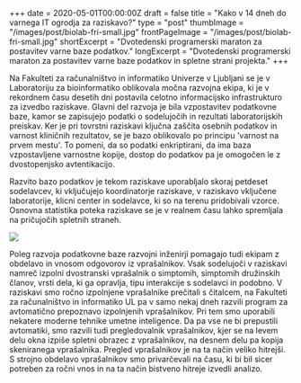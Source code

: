 +++
date = 2020-05-01T00:00:00Z
draft = false
title = "Kako v 14 dneh do varnega IT ogrodja za raziskavo?"
type = "post"
thumbImage = "/images/post/biolab-fri-small.jpg"
frontPageImage = "/images/post/biolab-fri-small.jpg"
shortExcerpt = "Dvotedenski programerski maraton za postavitev varne baze podatkov."
longExcerpt = "Dvotedenski programerski maraton za postavitev varne baze podatkov in spletne strani projekta."
+++

Na Fakulteti za računalništvo in informatiko Univerze v Ljubljani se je v Laboratoriju za bioinformatiko oblikovala močna razvojna ekipa, ki je v rekordnem času desetih dni postavila celotno informacijsko infrastrukturo za izvedbo raziskave. Glavni del razvoja je bila vzpostavitev podatkovne baze, kamor se zapisujejo podatki o sodelujočih in rezultati laboratorijskih preiskav. Ker je pri tovrstni raziskavi ključna zaščita osebnih podatkov in varnost kliničnih rezultatov, se je bazo oblikovalo po principu 'varnost na prvem mestu'. To pomeni, da so podatki enkriptirani, da ima baza vzpostavljene varnostne kopije, dostop do podatkov pa je omogočen le z dvostopenjsko avtentikacijo.

Razvito bazo podatkov je tekom raziskave uporabljalo skoraj petdeset sodelavcev, ki vključujejo koordinatorje raziskave, v raziskavo vključene laboratorije, klicni center in sodelavce, ki so na terenu pridobivali vzorce. Osnovna statistika poteka raziskave se je v realnem času lahko spremljala na pričujočih spletnih straneh.

![](/images/post/biolab-fri.jpg)

Poleg razvoja podatkovne baze razvojni inženirji pomagajo tudi ekipam z obdelavo in vnosom odgovorov iz vprašalnikov. Vsak sodelujoči v raziskavi namreč izpolni dvostranski vprašalnik o simptomih, simptomih družinskih članov, vrsti dela, ki ga opravlja, tipu interakcije s sodelavci in podobno. V raziskavi smo ročno izpolnjene vprašalnike prečitali s čitalcem, na Fakulteti za računalništvo in informatiko UL pa v samo nekaj dneh razvili program za avtomatično prepoznavo izpolnjenih vprašalnikov. Pri tem smo uporabili nekatere moderne tehnike umetne inteligence. Da pa vse ne bi prepustili avtomatiki, smo razvili tudi pregledovalnik vprašalnikov, kjer se na levem delu okna izpiše spletni obrazec z vprašalnikov, na desnem delu pa kopija skeniranega vprašalnika. Pregled vprašalnikov je na ta način veliko hitrejši. S strojno obdelavo vprašalnikov smo privarčevali na času, ki bi bil sicer potreben za ročni vnos in na ta način bistveno hitreje izvedli analizo.
